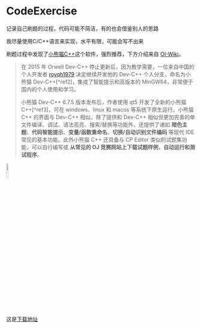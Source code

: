 # CodeExercise

记录自己刷题的过程，代码可能不简洁，有的也会借鉴别人的思路

我尽量使用C/C++语言来实现，水平有限，可能会写不出来

刷题过程中发现了[小熊猫C++](http://royqh.net/redpandacpp/)这个软件，强烈推荐，下方介绍来自 [OI-Wiki](https://oi-wiki.org/tools/editor/devcpp/)。

> 在 2015 年 Orwell Dev-C++ 停止更新后，因为教学需要，一位来自中国的个人开发者 [royqh1979](https://github.com/royqh1979) 决定继续开发他的 Dev-C++ 个人分支，命名为小熊猫 Dev-C++[^ref2]，集成了智能提示和高版本的 MinGW64，非常便于国内的个人使用和学习。
> 
> 小熊猫 Dev-C++ 6.7.5 版本发布后，作者使用 qt5 开发了全新的小熊猫 C++[^ref3]，可在 windows、linux 和 macos 等系统下原生运行。小熊猫 C++ 的界面与 Dev-C++ 相似，除了提供和 Dev-C++ 相似但更加完善的单文件编译、调试、语法高亮、搜索/替换等功能外，还提供了诸如 **暗色主题**、**代码智能提示**、**变量/函数重命名**、**切换/自动识别文件编码** 等现代 IDE 常见的基本功能。此外小熊猫 C++ 还具备与 CP Editor 类似的试题集功能，可以自行编写或 **从常见的 OJ 竞赛网站上下载试题样例**，**自动运行和测试程序**。

<div>
	<img src="http://royqh.net/redpandacpp/img/logo.svg" width="10%">
</div>

这是[下载地址](http://royqh.net/redpandacpp/download/)
